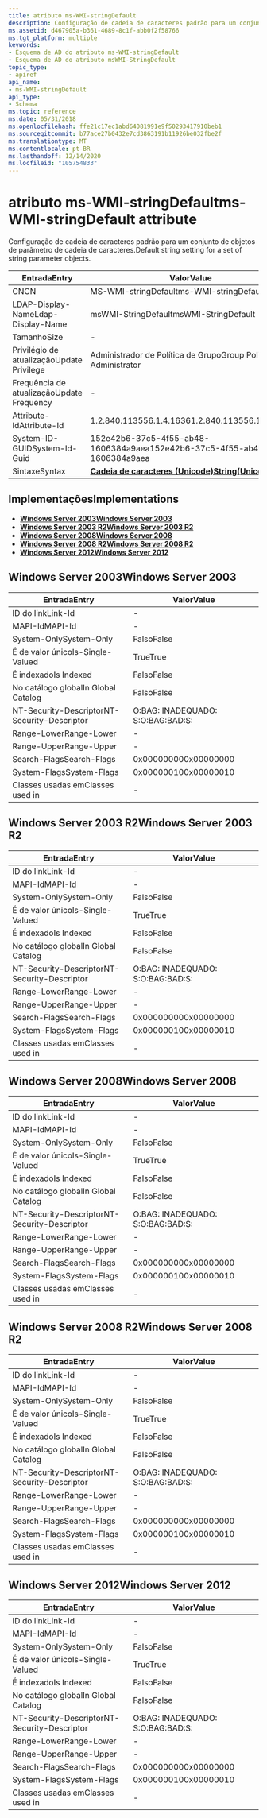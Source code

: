 ```yaml
---
title: atributo ms-WMI-stringDefault
description: Configuração de cadeia de caracteres padrão para um conjunto de objetos de parâmetro de cadeia de caracteres.
ms.assetid: d467905a-b361-4689-8c1f-abb0f2f58766
ms.tgt_platform: multiple
keywords:
- Esquema de AD do atributo ms-WMI-stringDefault
- Esquema de AD do atributo msWMI-StringDefault
topic_type:
- apiref
api_name:
- ms-WMI-stringDefault
api_type:
- Schema
ms.topic: reference
ms.date: 05/31/2018
ms.openlocfilehash: ffe21c17ec1abd64081991e9f50293417910beb1
ms.sourcegitcommit: b77ace27b0432e7cd3863191b11926be032fbe2f
ms.translationtype: MT
ms.contentlocale: pt-BR
ms.lasthandoff: 12/14/2020
ms.locfileid: "105754833"
---
```

# <a name="ms-wmi-stringdefault-attribute"></a><span data-ttu-id="3d4b5-105">atributo ms-WMI-stringDefault</span><span class="sxs-lookup"><span data-stu-id="3d4b5-105">ms-WMI-stringDefault attribute</span></span>

<span data-ttu-id="3d4b5-106">Configuração de cadeia de caracteres padrão para um conjunto de objetos de parâmetro de cadeia de caracteres.</span><span class="sxs-lookup"><span data-stu-id="3d4b5-106">Default string setting for a set of string parameter objects.</span></span>



| <span data-ttu-id="3d4b5-107">Entrada</span><span class="sxs-lookup"><span data-stu-id="3d4b5-107">Entry</span></span> | <span data-ttu-id="3d4b5-108">Valor</span><span class="sxs-lookup"><span data-stu-id="3d4b5-108">Value</span></span> |
|-------------------|---------------------------------------------|
| <span data-ttu-id="3d4b5-109">CN</span><span class="sxs-lookup"><span data-stu-id="3d4b5-109">CN</span></span>                | <span data-ttu-id="3d4b5-110">MS-WMI-stringDefault</span><span class="sxs-lookup"><span data-stu-id="3d4b5-110">ms-WMI-stringDefault</span></span>                        |
| <span data-ttu-id="3d4b5-111">LDAP-Display-Name</span><span class="sxs-lookup"><span data-stu-id="3d4b5-111">Ldap-Display-Name</span></span> | <span data-ttu-id="3d4b5-112">msWMI-StringDefault</span><span class="sxs-lookup"><span data-stu-id="3d4b5-112">msWMI-StringDefault</span></span>                         |
| <span data-ttu-id="3d4b5-113">Tamanho</span><span class="sxs-lookup"><span data-stu-id="3d4b5-113">Size</span></span>              | \-                                          |
| <span data-ttu-id="3d4b5-114">Privilégio de atualização</span><span class="sxs-lookup"><span data-stu-id="3d4b5-114">Update Privilege</span></span>  | <span data-ttu-id="3d4b5-115">Administrador de Política de Grupo</span><span class="sxs-lookup"><span data-stu-id="3d4b5-115">Group Policy Administrator</span></span>                  |
| <span data-ttu-id="3d4b5-116">Frequência de atualização</span><span class="sxs-lookup"><span data-stu-id="3d4b5-116">Update Frequency</span></span>  | \-                                          |
| <span data-ttu-id="3d4b5-117">Attribute-Id</span><span class="sxs-lookup"><span data-stu-id="3d4b5-117">Attribute-Id</span></span>      | <span data-ttu-id="3d4b5-118">1.2.840.113556.1.4.1636</span><span class="sxs-lookup"><span data-stu-id="3d4b5-118">1.2.840.113556.1.4.1636</span></span>                     |
| <span data-ttu-id="3d4b5-119">System-ID-GUID</span><span class="sxs-lookup"><span data-stu-id="3d4b5-119">System-Id-Guid</span></span>    | <span data-ttu-id="3d4b5-120">152e42b6-37c5-4f55-ab48-1606384a9aea</span><span class="sxs-lookup"><span data-stu-id="3d4b5-120">152e42b6-37c5-4f55-ab48-1606384a9aea</span></span>        |
| <span data-ttu-id="3d4b5-121">Sintaxe</span><span class="sxs-lookup"><span data-stu-id="3d4b5-121">Syntax</span></span>            | [<span data-ttu-id="3d4b5-122">**Cadeia de caracteres (Unicode)**</span><span class="sxs-lookup"><span data-stu-id="3d4b5-122">**String(Unicode)**</span></span>](s-string-unicode.md) |



## <a name="implementations"></a><span data-ttu-id="3d4b5-123">Implementações</span><span class="sxs-lookup"><span data-stu-id="3d4b5-123">Implementations</span></span>

-   [<span data-ttu-id="3d4b5-124">**Windows Server 2003**</span><span class="sxs-lookup"><span data-stu-id="3d4b5-124">**Windows Server 2003**</span></span>](#windows-server-2003)
-   [<span data-ttu-id="3d4b5-125">**Windows Server 2003 R2**</span><span class="sxs-lookup"><span data-stu-id="3d4b5-125">**Windows Server 2003 R2**</span></span>](#windows-server-2003-r2)
-   [<span data-ttu-id="3d4b5-126">**Windows Server 2008**</span><span class="sxs-lookup"><span data-stu-id="3d4b5-126">**Windows Server 2008**</span></span>](#windows-server-2008)
-   [<span data-ttu-id="3d4b5-127">**Windows Server 2008 R2**</span><span class="sxs-lookup"><span data-stu-id="3d4b5-127">**Windows Server 2008 R2**</span></span>](#windows-server-2008-r2)
-   [<span data-ttu-id="3d4b5-128">**Windows Server 2012**</span><span class="sxs-lookup"><span data-stu-id="3d4b5-128">**Windows Server 2012**</span></span>](#windows-server-2012)

## <a name="windows-server-2003"></a><span data-ttu-id="3d4b5-129">Windows Server 2003</span><span class="sxs-lookup"><span data-stu-id="3d4b5-129">Windows Server 2003</span></span>



| <span data-ttu-id="3d4b5-130">Entrada</span><span class="sxs-lookup"><span data-stu-id="3d4b5-130">Entry</span></span> | <span data-ttu-id="3d4b5-131">Valor</span><span class="sxs-lookup"><span data-stu-id="3d4b5-131">Value</span></span> |
|------------------------|--------------|
| <span data-ttu-id="3d4b5-132">ID do link</span><span class="sxs-lookup"><span data-stu-id="3d4b5-132">Link-Id</span></span>                | \-           |
| <span data-ttu-id="3d4b5-133">MAPI-Id</span><span class="sxs-lookup"><span data-stu-id="3d4b5-133">MAPI-Id</span></span>                | \-           |
| <span data-ttu-id="3d4b5-134">System-Only</span><span class="sxs-lookup"><span data-stu-id="3d4b5-134">System-Only</span></span>            | <span data-ttu-id="3d4b5-135">Falso</span><span class="sxs-lookup"><span data-stu-id="3d4b5-135">False</span></span>        |
| <span data-ttu-id="3d4b5-136">É de valor único</span><span class="sxs-lookup"><span data-stu-id="3d4b5-136">Is-Single-Valued</span></span>       | <span data-ttu-id="3d4b5-137">True</span><span class="sxs-lookup"><span data-stu-id="3d4b5-137">True</span></span>         |
| <span data-ttu-id="3d4b5-138">É indexado</span><span class="sxs-lookup"><span data-stu-id="3d4b5-138">Is Indexed</span></span>             | <span data-ttu-id="3d4b5-139">Falso</span><span class="sxs-lookup"><span data-stu-id="3d4b5-139">False</span></span>        |
| <span data-ttu-id="3d4b5-140">No catálogo global</span><span class="sxs-lookup"><span data-stu-id="3d4b5-140">In Global Catalog</span></span>      | <span data-ttu-id="3d4b5-141">Falso</span><span class="sxs-lookup"><span data-stu-id="3d4b5-141">False</span></span>        |
| <span data-ttu-id="3d4b5-142">NT-Security-Descriptor</span><span class="sxs-lookup"><span data-stu-id="3d4b5-142">NT-Security-Descriptor</span></span> | <span data-ttu-id="3d4b5-143">O:BAG: INADEQUADO: S:</span><span class="sxs-lookup"><span data-stu-id="3d4b5-143">O:BAG:BAD:S:</span></span> |
| <span data-ttu-id="3d4b5-144">Range-Lower</span><span class="sxs-lookup"><span data-stu-id="3d4b5-144">Range-Lower</span></span>            | \-           |
| <span data-ttu-id="3d4b5-145">Range-Upper</span><span class="sxs-lookup"><span data-stu-id="3d4b5-145">Range-Upper</span></span>            | \-           |
| <span data-ttu-id="3d4b5-146">Search-Flags</span><span class="sxs-lookup"><span data-stu-id="3d4b5-146">Search-Flags</span></span>           | <span data-ttu-id="3d4b5-147">0x00000000</span><span class="sxs-lookup"><span data-stu-id="3d4b5-147">0x00000000</span></span>   |
| <span data-ttu-id="3d4b5-148">System-Flags</span><span class="sxs-lookup"><span data-stu-id="3d4b5-148">System-Flags</span></span>           | <span data-ttu-id="3d4b5-149">0x00000010</span><span class="sxs-lookup"><span data-stu-id="3d4b5-149">0x00000010</span></span>   |
| <span data-ttu-id="3d4b5-150">Classes usadas em</span><span class="sxs-lookup"><span data-stu-id="3d4b5-150">Classes used in</span></span>        | \-           |



## <a name="windows-server-2003-r2"></a><span data-ttu-id="3d4b5-151">Windows Server 2003 R2</span><span class="sxs-lookup"><span data-stu-id="3d4b5-151">Windows Server 2003 R2</span></span>



| <span data-ttu-id="3d4b5-152">Entrada</span><span class="sxs-lookup"><span data-stu-id="3d4b5-152">Entry</span></span> | <span data-ttu-id="3d4b5-153">Valor</span><span class="sxs-lookup"><span data-stu-id="3d4b5-153">Value</span></span> |
|------------------------|--------------|
| <span data-ttu-id="3d4b5-154">ID do link</span><span class="sxs-lookup"><span data-stu-id="3d4b5-154">Link-Id</span></span>                | \-           |
| <span data-ttu-id="3d4b5-155">MAPI-Id</span><span class="sxs-lookup"><span data-stu-id="3d4b5-155">MAPI-Id</span></span>                | \-           |
| <span data-ttu-id="3d4b5-156">System-Only</span><span class="sxs-lookup"><span data-stu-id="3d4b5-156">System-Only</span></span>            | <span data-ttu-id="3d4b5-157">Falso</span><span class="sxs-lookup"><span data-stu-id="3d4b5-157">False</span></span>        |
| <span data-ttu-id="3d4b5-158">É de valor único</span><span class="sxs-lookup"><span data-stu-id="3d4b5-158">Is-Single-Valued</span></span>       | <span data-ttu-id="3d4b5-159">True</span><span class="sxs-lookup"><span data-stu-id="3d4b5-159">True</span></span>         |
| <span data-ttu-id="3d4b5-160">É indexado</span><span class="sxs-lookup"><span data-stu-id="3d4b5-160">Is Indexed</span></span>             | <span data-ttu-id="3d4b5-161">Falso</span><span class="sxs-lookup"><span data-stu-id="3d4b5-161">False</span></span>        |
| <span data-ttu-id="3d4b5-162">No catálogo global</span><span class="sxs-lookup"><span data-stu-id="3d4b5-162">In Global Catalog</span></span>      | <span data-ttu-id="3d4b5-163">Falso</span><span class="sxs-lookup"><span data-stu-id="3d4b5-163">False</span></span>        |
| <span data-ttu-id="3d4b5-164">NT-Security-Descriptor</span><span class="sxs-lookup"><span data-stu-id="3d4b5-164">NT-Security-Descriptor</span></span> | <span data-ttu-id="3d4b5-165">O:BAG: INADEQUADO: S:</span><span class="sxs-lookup"><span data-stu-id="3d4b5-165">O:BAG:BAD:S:</span></span> |
| <span data-ttu-id="3d4b5-166">Range-Lower</span><span class="sxs-lookup"><span data-stu-id="3d4b5-166">Range-Lower</span></span>            | \-           |
| <span data-ttu-id="3d4b5-167">Range-Upper</span><span class="sxs-lookup"><span data-stu-id="3d4b5-167">Range-Upper</span></span>            | \-           |
| <span data-ttu-id="3d4b5-168">Search-Flags</span><span class="sxs-lookup"><span data-stu-id="3d4b5-168">Search-Flags</span></span>           | <span data-ttu-id="3d4b5-169">0x00000000</span><span class="sxs-lookup"><span data-stu-id="3d4b5-169">0x00000000</span></span>   |
| <span data-ttu-id="3d4b5-170">System-Flags</span><span class="sxs-lookup"><span data-stu-id="3d4b5-170">System-Flags</span></span>           | <span data-ttu-id="3d4b5-171">0x00000010</span><span class="sxs-lookup"><span data-stu-id="3d4b5-171">0x00000010</span></span>   |
| <span data-ttu-id="3d4b5-172">Classes usadas em</span><span class="sxs-lookup"><span data-stu-id="3d4b5-172">Classes used in</span></span>        | \-           |



## <a name="windows-server-2008"></a><span data-ttu-id="3d4b5-173">Windows Server 2008</span><span class="sxs-lookup"><span data-stu-id="3d4b5-173">Windows Server 2008</span></span>



| <span data-ttu-id="3d4b5-174">Entrada</span><span class="sxs-lookup"><span data-stu-id="3d4b5-174">Entry</span></span> | <span data-ttu-id="3d4b5-175">Valor</span><span class="sxs-lookup"><span data-stu-id="3d4b5-175">Value</span></span> |
|------------------------|--------------|
| <span data-ttu-id="3d4b5-176">ID do link</span><span class="sxs-lookup"><span data-stu-id="3d4b5-176">Link-Id</span></span>                | \-           |
| <span data-ttu-id="3d4b5-177">MAPI-Id</span><span class="sxs-lookup"><span data-stu-id="3d4b5-177">MAPI-Id</span></span>                | \-           |
| <span data-ttu-id="3d4b5-178">System-Only</span><span class="sxs-lookup"><span data-stu-id="3d4b5-178">System-Only</span></span>            | <span data-ttu-id="3d4b5-179">Falso</span><span class="sxs-lookup"><span data-stu-id="3d4b5-179">False</span></span>        |
| <span data-ttu-id="3d4b5-180">É de valor único</span><span class="sxs-lookup"><span data-stu-id="3d4b5-180">Is-Single-Valued</span></span>       | <span data-ttu-id="3d4b5-181">True</span><span class="sxs-lookup"><span data-stu-id="3d4b5-181">True</span></span>         |
| <span data-ttu-id="3d4b5-182">É indexado</span><span class="sxs-lookup"><span data-stu-id="3d4b5-182">Is Indexed</span></span>             | <span data-ttu-id="3d4b5-183">Falso</span><span class="sxs-lookup"><span data-stu-id="3d4b5-183">False</span></span>        |
| <span data-ttu-id="3d4b5-184">No catálogo global</span><span class="sxs-lookup"><span data-stu-id="3d4b5-184">In Global Catalog</span></span>      | <span data-ttu-id="3d4b5-185">Falso</span><span class="sxs-lookup"><span data-stu-id="3d4b5-185">False</span></span>        |
| <span data-ttu-id="3d4b5-186">NT-Security-Descriptor</span><span class="sxs-lookup"><span data-stu-id="3d4b5-186">NT-Security-Descriptor</span></span> | <span data-ttu-id="3d4b5-187">O:BAG: INADEQUADO: S:</span><span class="sxs-lookup"><span data-stu-id="3d4b5-187">O:BAG:BAD:S:</span></span> |
| <span data-ttu-id="3d4b5-188">Range-Lower</span><span class="sxs-lookup"><span data-stu-id="3d4b5-188">Range-Lower</span></span>            | \-           |
| <span data-ttu-id="3d4b5-189">Range-Upper</span><span class="sxs-lookup"><span data-stu-id="3d4b5-189">Range-Upper</span></span>            | \-           |
| <span data-ttu-id="3d4b5-190">Search-Flags</span><span class="sxs-lookup"><span data-stu-id="3d4b5-190">Search-Flags</span></span>           | <span data-ttu-id="3d4b5-191">0x00000000</span><span class="sxs-lookup"><span data-stu-id="3d4b5-191">0x00000000</span></span>   |
| <span data-ttu-id="3d4b5-192">System-Flags</span><span class="sxs-lookup"><span data-stu-id="3d4b5-192">System-Flags</span></span>           | <span data-ttu-id="3d4b5-193">0x00000010</span><span class="sxs-lookup"><span data-stu-id="3d4b5-193">0x00000010</span></span>   |
| <span data-ttu-id="3d4b5-194">Classes usadas em</span><span class="sxs-lookup"><span data-stu-id="3d4b5-194">Classes used in</span></span>        | \-           |



## <a name="windows-server-2008-r2"></a><span data-ttu-id="3d4b5-195">Windows Server 2008 R2</span><span class="sxs-lookup"><span data-stu-id="3d4b5-195">Windows Server 2008 R2</span></span>



| <span data-ttu-id="3d4b5-196">Entrada</span><span class="sxs-lookup"><span data-stu-id="3d4b5-196">Entry</span></span> | <span data-ttu-id="3d4b5-197">Valor</span><span class="sxs-lookup"><span data-stu-id="3d4b5-197">Value</span></span> |
|------------------------|--------------|
| <span data-ttu-id="3d4b5-198">ID do link</span><span class="sxs-lookup"><span data-stu-id="3d4b5-198">Link-Id</span></span>                | \-           |
| <span data-ttu-id="3d4b5-199">MAPI-Id</span><span class="sxs-lookup"><span data-stu-id="3d4b5-199">MAPI-Id</span></span>                | \-           |
| <span data-ttu-id="3d4b5-200">System-Only</span><span class="sxs-lookup"><span data-stu-id="3d4b5-200">System-Only</span></span>            | <span data-ttu-id="3d4b5-201">Falso</span><span class="sxs-lookup"><span data-stu-id="3d4b5-201">False</span></span>        |
| <span data-ttu-id="3d4b5-202">É de valor único</span><span class="sxs-lookup"><span data-stu-id="3d4b5-202">Is-Single-Valued</span></span>       | <span data-ttu-id="3d4b5-203">True</span><span class="sxs-lookup"><span data-stu-id="3d4b5-203">True</span></span>         |
| <span data-ttu-id="3d4b5-204">É indexado</span><span class="sxs-lookup"><span data-stu-id="3d4b5-204">Is Indexed</span></span>             | <span data-ttu-id="3d4b5-205">Falso</span><span class="sxs-lookup"><span data-stu-id="3d4b5-205">False</span></span>        |
| <span data-ttu-id="3d4b5-206">No catálogo global</span><span class="sxs-lookup"><span data-stu-id="3d4b5-206">In Global Catalog</span></span>      | <span data-ttu-id="3d4b5-207">Falso</span><span class="sxs-lookup"><span data-stu-id="3d4b5-207">False</span></span>        |
| <span data-ttu-id="3d4b5-208">NT-Security-Descriptor</span><span class="sxs-lookup"><span data-stu-id="3d4b5-208">NT-Security-Descriptor</span></span> | <span data-ttu-id="3d4b5-209">O:BAG: INADEQUADO: S:</span><span class="sxs-lookup"><span data-stu-id="3d4b5-209">O:BAG:BAD:S:</span></span> |
| <span data-ttu-id="3d4b5-210">Range-Lower</span><span class="sxs-lookup"><span data-stu-id="3d4b5-210">Range-Lower</span></span>            | \-           |
| <span data-ttu-id="3d4b5-211">Range-Upper</span><span class="sxs-lookup"><span data-stu-id="3d4b5-211">Range-Upper</span></span>            | \-           |
| <span data-ttu-id="3d4b5-212">Search-Flags</span><span class="sxs-lookup"><span data-stu-id="3d4b5-212">Search-Flags</span></span>           | <span data-ttu-id="3d4b5-213">0x00000000</span><span class="sxs-lookup"><span data-stu-id="3d4b5-213">0x00000000</span></span>   |
| <span data-ttu-id="3d4b5-214">System-Flags</span><span class="sxs-lookup"><span data-stu-id="3d4b5-214">System-Flags</span></span>           | <span data-ttu-id="3d4b5-215">0x00000010</span><span class="sxs-lookup"><span data-stu-id="3d4b5-215">0x00000010</span></span>   |
| <span data-ttu-id="3d4b5-216">Classes usadas em</span><span class="sxs-lookup"><span data-stu-id="3d4b5-216">Classes used in</span></span>        | \-           |



## <a name="windows-server-2012"></a><span data-ttu-id="3d4b5-217">Windows Server 2012</span><span class="sxs-lookup"><span data-stu-id="3d4b5-217">Windows Server 2012</span></span>



| <span data-ttu-id="3d4b5-218">Entrada</span><span class="sxs-lookup"><span data-stu-id="3d4b5-218">Entry</span></span> | <span data-ttu-id="3d4b5-219">Valor</span><span class="sxs-lookup"><span data-stu-id="3d4b5-219">Value</span></span> |
|------------------------|--------------|
| <span data-ttu-id="3d4b5-220">ID do link</span><span class="sxs-lookup"><span data-stu-id="3d4b5-220">Link-Id</span></span>                | \-           |
| <span data-ttu-id="3d4b5-221">MAPI-Id</span><span class="sxs-lookup"><span data-stu-id="3d4b5-221">MAPI-Id</span></span>                | \-           |
| <span data-ttu-id="3d4b5-222">System-Only</span><span class="sxs-lookup"><span data-stu-id="3d4b5-222">System-Only</span></span>            | <span data-ttu-id="3d4b5-223">Falso</span><span class="sxs-lookup"><span data-stu-id="3d4b5-223">False</span></span>        |
| <span data-ttu-id="3d4b5-224">É de valor único</span><span class="sxs-lookup"><span data-stu-id="3d4b5-224">Is-Single-Valued</span></span>       | <span data-ttu-id="3d4b5-225">True</span><span class="sxs-lookup"><span data-stu-id="3d4b5-225">True</span></span>         |
| <span data-ttu-id="3d4b5-226">É indexado</span><span class="sxs-lookup"><span data-stu-id="3d4b5-226">Is Indexed</span></span>             | <span data-ttu-id="3d4b5-227">Falso</span><span class="sxs-lookup"><span data-stu-id="3d4b5-227">False</span></span>        |
| <span data-ttu-id="3d4b5-228">No catálogo global</span><span class="sxs-lookup"><span data-stu-id="3d4b5-228">In Global Catalog</span></span>      | <span data-ttu-id="3d4b5-229">Falso</span><span class="sxs-lookup"><span data-stu-id="3d4b5-229">False</span></span>        |
| <span data-ttu-id="3d4b5-230">NT-Security-Descriptor</span><span class="sxs-lookup"><span data-stu-id="3d4b5-230">NT-Security-Descriptor</span></span> | <span data-ttu-id="3d4b5-231">O:BAG: INADEQUADO: S:</span><span class="sxs-lookup"><span data-stu-id="3d4b5-231">O:BAG:BAD:S:</span></span> |
| <span data-ttu-id="3d4b5-232">Range-Lower</span><span class="sxs-lookup"><span data-stu-id="3d4b5-232">Range-Lower</span></span>            | \-           |
| <span data-ttu-id="3d4b5-233">Range-Upper</span><span class="sxs-lookup"><span data-stu-id="3d4b5-233">Range-Upper</span></span>            | \-           |
| <span data-ttu-id="3d4b5-234">Search-Flags</span><span class="sxs-lookup"><span data-stu-id="3d4b5-234">Search-Flags</span></span>           | <span data-ttu-id="3d4b5-235">0x00000000</span><span class="sxs-lookup"><span data-stu-id="3d4b5-235">0x00000000</span></span>   |
| <span data-ttu-id="3d4b5-236">System-Flags</span><span class="sxs-lookup"><span data-stu-id="3d4b5-236">System-Flags</span></span>           | <span data-ttu-id="3d4b5-237">0x00000010</span><span class="sxs-lookup"><span data-stu-id="3d4b5-237">0x00000010</span></span>   |
| <span data-ttu-id="3d4b5-238">Classes usadas em</span><span class="sxs-lookup"><span data-stu-id="3d4b5-238">Classes used in</span></span>        | \-           |



 

 





